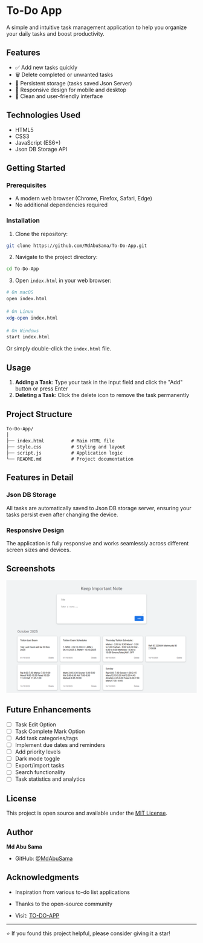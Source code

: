 # To-Do App

A simple and intuitive task management application to help you organize your daily tasks and boost productivity.

## Features

- ✅ Add new tasks quickly
- 🗑️ Delete completed or unwanted tasks
- 💾 Persistent storage (tasks saved Json Server)
- 📱 Responsive design for mobile and desktop
- 🎨 Clean and user-friendly interface

## Technologies Used

- HTML5
- CSS3
- JavaScript (ES6+)
- Json DB Storage API

## Getting Started

### Prerequisites

- A modern web browser (Chrome, Firefox, Safari, Edge)
- No additional dependencies required

### Installation

1. Clone the repository:
```bash
git clone https://github.com/MdAbuSama/To-Do-App.git
```

2. Navigate to the project directory:
```bash
cd To-Do-App
```

3. Open `index.html` in your web browser:
```bash
# On macOS
open index.html

# On Linux
xdg-open index.html

# On Windows
start index.html
```

Or simply double-click the `index.html` file.

## Usage

1. **Adding a Task**: Type your task in the input field and click the "Add" button or press Enter
2. **Deleting a Task**: Click the delete icon to remove the task permanently

## Project Structure

```
To-Do-App/
│
├── index.html          # Main HTML file
├── style.css           # Styling and layout
├── script.js           # Application logic
└── README.md           # Project documentation
```

## Features in Detail

### Json DB Storage
All tasks are automatically saved to Json DB storage server, ensuring your tasks persist even after changing the device.

### Responsive Design
The application is fully responsive and works seamlessly across different screen sizes and devices.

## Screenshots

![To Do APP](https://github.com/MdAbuSama/To-Do-App/blob/main/TO_DO_APP.png)

## Future Enhancements

- [ ] Task Edit Option
- [ ] Task Complete Mark Option
- [ ] Add task categories/tags
- [ ] Implement due dates and reminders
- [ ] Add priority levels
- [ ] Dark mode toggle
- [ ] Export/import tasks
- [ ] Search functionality
- [ ] Task statistics and analytics

## License

This project is open source and available under the [MIT License](LICENSE).

## Author

**Md Abu Sama**
- GitHub: [@MdAbuSama](https://github.com/MdAbuSama)

## Acknowledgments

- Inspiration from various to-do list applications
- Thanks to the open-source community

- Visit: [TO-DO-APP](https://mdabusama.github.io/To-Do-App/)

---

⭐ If you found this project helpful, please consider giving it a star!
